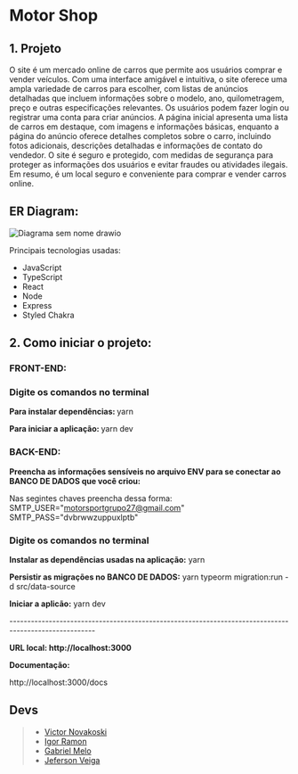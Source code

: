 <h1>Motor Shop</h1>

## **1. Projeto**

O site é um mercado online de carros que permite aos usuários comprar e vender veículos. Com uma interface amigável e intuitiva, o site oferece uma ampla variedade de carros para escolher, com listas de anúncios detalhadas que incluem informações sobre o modelo, ano, quilometragem, preço e outras especificações relevantes. Os usuários podem fazer login ou registrar uma conta para criar anúncios. A página inicial apresenta uma lista de carros em destaque, com imagens e informações básicas, enquanto a página do anúncio oferece detalhes completos sobre o carro, incluindo fotos adicionais, descrições detalhadas e informações de contato do vendedor. O site é seguro e protegido, com medidas de segurança para proteger as informações dos usuários e evitar fraudes ou atividades ilegais. Em resumo, é um local seguro e conveniente para comprar e vender carros online.

## <strong> ER Diagram: </strong>

![Diagrama sem nome drawio](https://user-images.githubusercontent.com/103224186/235952279-ec96e94b-3b99-45a6-a062-86f9816740aa.png)

Principais tecnologias usadas:

-   JavaScript
-   TypeScript
-   React
-   Node
-   Express
-   Styled Chakra

## **2. Como iniciar o projeto:**

### FRONT-END:

### Digite os comandos no terminal

<strong>Para instalar dependências: </strong>yarn

<strong>Para iniciar a aplicação: </strong> yarn dev

### BACK-END:

<strong>Preencha as informações sensíveis no arquivo ENV para se conectar ao BANCO DE DADOS que você criou:</strong>

Nas segintes chaves preencha dessa forma:</br>
SMTP_USER="motorsportgrupo27@gmail.com"
SMTP_PASS="dvbrwwzuppuxlptb"

### Digite os comandos no terminal

<strong>Instalar as dependências usadas na aplicação:</strong> yarn

<strong>Persistir as migrações no BANCO DE DADOS:</strong> yarn typeorm migration:run -d src/data-source

<strong>Iniciar a aplicão:</strong> yarn dev

<p>------------------------------------------------------------------------------------------------------</p>

**URL local: http://localhost:3000**

**Documentação:**

http://localhost:3000/docs

## **Devs**

> -   [Victor Novakoski ](https://www.linkedin.com/in/victor-novakoski-6b0163240/)
> -   [Igor Ramon](https://www.linkedin.com/in/igor-ramon-rio-tinto/)
> -   [Gabriel Melo](https://www.linkedin.com/in/gabrielmelo98dev/)
> -   [Jeferson Veiga](https://www.linkedin.com/in/jveiiga/)
